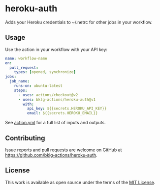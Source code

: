 # heroku-auth

Adds your Heroku credentials to ~/.netrc for other jobs in your workflow.

## Usage

Use the action in your workflow with your API key:

```yaml
name: workflow-name
on:
  pull_request:
    types: [opened, synchronize]
jobs:
  job_name:
    runs-on: ubuntu-latest
    steps:
      - uses: actions/checkout@v2
      - uses: bklg-actions/heroku-auth@v1
        with:
          api_key: ${{secrets.HEROKU_API_KEY}}
          email: ${{secrets.HEROKU_EMAIL}}
```

See [action.yml](/bklg-actions/heroku-auth/blob/master/action.yml) for a full list of inputs and outputs.

## Contributing

Issue reports and pull requests are welcome on GitHub at https://github.com/bklg-actions/heroku-auth.

## License

This work is available as open source under the terms of the [MIT License](https://opensource.org/licenses/MIT).
